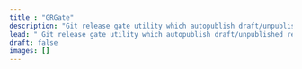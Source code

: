 ```yaml
---
title : "GRGate"
description: "Git release gate utility which autopublish draft/unpublished releases based on commit status"
lead: " Git release gate utility which autopublish draft/unpublished releases based on commit status "
draft: false
images: []
---
```

